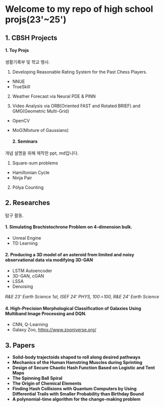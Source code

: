# Welcome to my repo of high school projs(23'~25')
 ## 1. CBSH Projects
  #### 1. Toy Projs
생활기록부 및 학교 행사.
1. Developing Reasonable Rating System for the Past Chess Players.
- NNUE
- TrueSkill

2. Weather Forecast via Neural PDE & PINN

3. Video Analysis via ORB(Oriented FAST and Rotated BRIEF) and GMG(Geometric Multi-Grid)
- OpenCV
- MoG(Mixture of Gaussians)

  #### 2. Seminars
개념 설명을 위해 제작한 ppt, md입니다.
1. Square-sum problems
- Hamiltonian Cycle
- Ninja Pair

2. Pólya Counting

## 2. Researches
탐구 활동.
#### 1. Simulating Brachistochrone Problem on 4-dimension bulk.
- Unreal Engine
- TD Learning

#### 2. Producing a 3D model of an asteroid from limited and noisy observational data via modifying 3D-GAN
- LSTM Autoencoder
- 3D-GAN, cGAN
- LSSA
- Denoising

 *R&E 23' Earth Science 1st, ISEF 24' PHYS, 100ㅅ100, R&E 24' Earth Science*

#### 4. High-Precision Morphological Classification of Galaxies Using Multiband Image Processing and DQN.
- CNN, Q-Learning
- Galaxy Zoo, https://www.zooniverse.org/

## 3. Papers
- **Solid-body trajectoids shaped to roll along desired pathways**
- **Mechanics of the Human Hamstring Muscles during Sprinting**
- **Design of Secure Chaotic Hash Function Based on Logistic and Tent Maps**
- **The Spinning Ball Spiral**
- **The Origin of Chemical Elements**
- **Finding Hash Collisions with Quantum Computers by Using Differential Trails with Smaller Probability than Birthday Bound**
- **A polynomial-time algorithm for the change-making problem**
